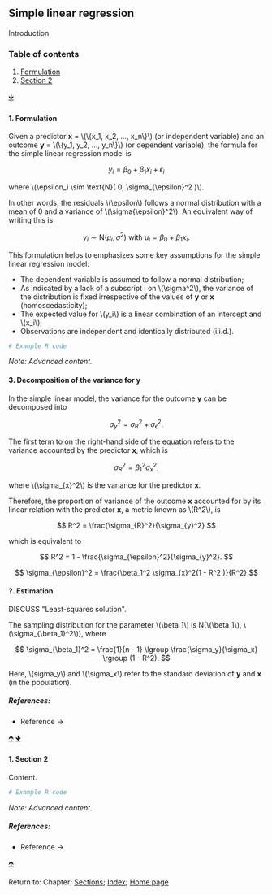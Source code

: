 <script src="https://cdn.mathjax.org/mathjax/latest/MathJax.js?config=TeX-AMS-MML_HTMLorMML" type="text/javascript"></script> 

## Simple linear regression

Introduction

<a name="TOC"></a>
### Table of contents
1. <a href="#S01">Formulation</a>
2. <a href="#S02">Section 2</a>

<a href="#END">&#129147;</a>

<a name="S01"></a>
#### 1. Formulation

Given a predictor **x** = \\(\\{x_1, x_2, ..., x_n\\}\\) (or independent variable) and an outcome **y** = \\(\\{y_1, y_2, ..., y_n\\}\\) (or dependent variable), the formula for the simple linear regression model is

$$
y_i = \beta_0 + \beta_1 x_i + \epsilon_i
$$

where \\(\epsilon_i \sim \text{N}( 0, \sigma_{\epsilon}^2 )\\).

In other words, the residuals \\(\epsilon\\) follows a normal distribution with a mean of 0 and a variance of \\(\sigma{\epsilon}^2\\). An equivalent way of writing this is

$$
y_i \sim \text{N}( \mu_i, \sigma^2 ) \text{ with } \mu_i = \beta_0 + \beta_1 x_i.
$$

This formulation helps to emphasizes some key assumptions for the simple linear regression model:

* The dependent variable is assumed to follow a normal distribution;
* As indicated by a lack of a subscript i on \\(\sigma^2\\), the variance of the distribution is fixed irrespective of the values of **y** or **x** (homoscedasticity);
* The expected value for \\(y_i\\) is a linear combination of an intercept and \\(x_i\\);
* Observations are independent and identically distributed (i.i.d.).

```R
# Example R code
```

*Note: Advanced content.*

<a name="S03"></a>
#### 3. Decomposition of the variance for **y**

In the simple linear model, the variance for the outcome **y** can be decomposed into

$$
\sigma_{y}^2 = \sigma_{\text{R}}^2 + \sigma_{\epsilon}^2.
$$

The first term to on the right-hand side of the equation refers to the variance accounted by the predictor **x**, which is

$$
\sigma_{R}^2 = \beta_1^2 \sigma_{x}^2,
$$

where \\(\sigma_{x}^2\\) is the variance for the predictor **x**.

Therefore, the proportion of variance of the outcome **x** accounted for by its linear relation with the predictor **x**, a metric known as \\(R^2\\), is

$$
R^2 = \frac{\sigma_{R}^2}{\sigma_{y}^2}
$$

which is equivalent to

$$
R^2 = 1 - \frac{\sigma_{\epsilon}^2}{\sigma_{y}^2}.
$$

$$
\sigma_{\epsilon}^2 = \frac{\beta_1^2 \sigma_{x}^2(1 - R^2 )}{R^2}
$$


#### ?. Estimation

DISCUSS "Least-squares solution".

The sampling distribution for the parameter \\(\beta_1\\) is N(\\(\beta_1\\), \\(\sigma_{\beta_1}^2\\)), where

$$
\sigma_{\beta_1}^2 = \frac{1}{n - 1} \lgroup \frac{\sigma_y}{\sigma_x} \rgroup (1 - R^2).
$$

Here, \\(sigma_y\\) and \\(\sigma_x\\) refer to the standard deviation of **y** and **x** (in the population).

##### References:

* Reference &rarr;

<a href="#TOC">&#129145;</a> <a href="#END">&#129147;</a>

<a name="S02"></a>
#### 1. Section 2

Content.

```R
# Example R code
```

*Note: Advanced content.*

##### References:

* Reference &rarr;

<a href="#TOC">&#129145;</a>

<a name="END"></a>
Return to:
Chapter;
[Sections](C00_P002_Chapters.md);
[Index](C0_P000_Alphabetical.md); 
[Home page](https://rettopnivek.github.io/Tutorials_for_statistics/)

